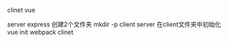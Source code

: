clinet
    vue

server
    express
创建2个文件夹
    mkdir -p client server
在client文件夹中初始化
     vue init webpack clinet

